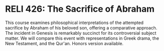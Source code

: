 # RELI 426: The Sacrifice of Abraham

This course examines philosophical interpretations of the attempted sacrifice by Abraham of his beloved son, offering a comparative approach. The incident in Genesis is remarkably succinct for its controversial subject matter. We will compare this event with representations in Greek drama, the New Testament, and the Qur'an. Honors version available.